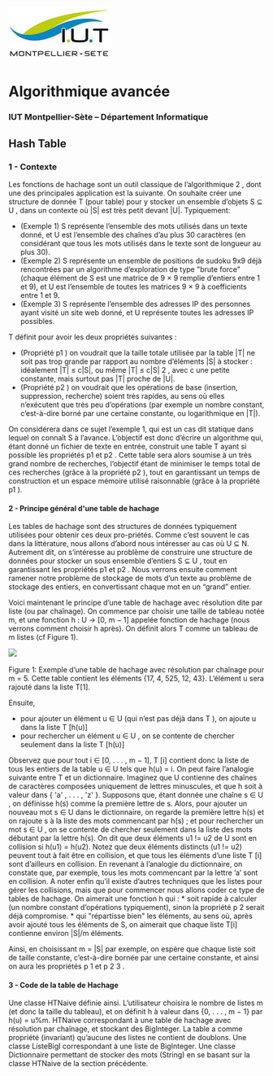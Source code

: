 # ![](ressources/logo.jpeg)

# Algorithmique avancée

### IUT Montpellier-Sète – Département Informatique

## Hash Table

### 1 - Contexte

Les fonctions de hachage sont un outil classique de l’algorithmique 2 , dont une des principales application
est la suivante. On souhaite créer une structure de donnée T (pour table) pour y stocker un ensemble
d’objets S ⊆ U , dans un contexte où |S| est très petit devant |U|. Typiquement:

   * (Exemple 1) S représente l’ensemble des mots utilisés dans un texte donné, et U est l’ensemble
des chaînes d’au plus 30 caractères (en considérant que tous les mots utilisés dans le texte sont de
longueur au plus 30). 
   * (Exemple 2) S représente un ensemble de positions de sudoku 9x9 déjà rencontrées par un algorithme
d’exploration de type "brute force" (chaque élément de S est une matrice de 9 × 9 remplie d’entiers
entre 1 et 9), et U est l’ensemble de toutes les matrices 9 × 9 à coefficients entre 1 et 9.
   * (Exemple 3) S représente l’ensemble des adresses IP des personnes ayant visité un site web donné,
et U représente toutes les adresses IP possibles.

T définit pour avoir les deux propriétés suivantes :

   * (Propriété p1 ) on voudrait que la taille totale utilisée par la table |T| ne soit pas trop grande par
rapport au nombre d’éléments |S| à stocker : idéalement |T| ≤ c|S|, ou même |T| ≤ c|S| 2 , avec c
une petite constante, mais surtout pas |T| proche de |U|.
   * (Propriété p2 ) on voudrait que les opérations de base (insertion, suppression, recherche) soient très
rapides, au sens où elles n’exécutent que très peu d’opérations (par exemple un nombre constant,
c’est-à-dire borné par une certaine constante, ou logarithmique en |T|).

On considérera dans ce sujet l’exemple 1, qui est un cas dit statique dans lequel on connaît S à l’avance.
L’objectif est donc d’écrire un algorithme qui, étant donné un fichier de texte en entrée, construit une
table T ayant si possible les propriétés p1 et p2 . Cette table sera alors soumise à un très grand nombre de
recherches, l’objectif étant de minimiser le temps total de ces recherches (grâce à la propriété p2 ), tout en
garantissant un temps de construction et un espace mémoire utilisé raisonnable (grâce à la propriété p1 ).


#### 2 - Principe général d'une table de hachage

Les tables de hachage sont des structures de données typiquement utilisées pour obtenir ces deux pro-priétés. Comme c’est souvent le cas dans la littérature, nous allons d’abord nous intéresser au cas où U ⊆ N. Autrement dit, on s’intéresse au problème de construire une structure de données pour stocker un sous ensemble d’entiers S ⊆ U , tout en garantissant les propriétés p1 et p2 . Nous verrons ensuite comment ramener notre problème de stockage de mots d’un texte au problème de stockage des entiers, en convertissant chaque mot en un “grand” entier.

Voici maintenant le principe d’une table de hachage avec résolution dite par liste (ou par chaînage). On
commence par choisir une taille de tableau notée m, et une fonction h : U → [0, m − 1] appelée fonction
de hachage (nous verrons comment choisir h après). On définit alors T comme un tableau de m listes (cf
Figure 1).

![](ressources/f1.jpg)

Figure 1: Exemple d’une table de hachage avec résolution par chaînage pour m = 5. Cette table contient
les éléments {17, 4, 525, 12, 43}. L’élément u sera rajouté dans la liste T[1].

Ensuite,

   * pour ajouter un élément u ∈ U (qui n’est pas déjà dans T ), on ajoute u dans la liste T [h(u)]
   * pour rechercher un élément u ∈ U , on se contente de chercher seulement dans la liste T [h(u)]
   
Observez que pour tout i ∈ [0, . . . , m − 1], T [i] contient donc la liste de tous les entiers de la table
u ∈ U tels que h(u) = i. On peut faire l’analogie suivante entre T et un dictionnaire. Imaginez que U
contienne des chaînes de caractères composées uniquement de lettres minuscules, et que h soit à valeur
dans { 'a' , . . . , 'z' }. Supposons que, étant donnée une chaîne s ∈ U , on définisse h(s) comme la première
lettre de s. Alors, pour ajouter un nouveau mot s ∈ U dans le dictionnaire, on regarde la première lettre
h(s) et on rajoute s à la liste des mots commencant par h(s) ; et pour rechercher un mot s ∈ U , on se
contente de chercher seulement dans la liste des mots débutant par la lettre h(s).
On dit que deux éléments u1 != u2 de U sont en collision si h(u1) = h(u2). Notez que deux éléments
distincts (u1 != u2) peuvent tout à fait être en collision, et que tous les éléments d’une liste T [i] sont
d’ailleurs en collision. En revenant à l’analogie du dictionnaire, on constate que, par exemple, tous les
mots commencant par la lettre ’a’ sont en collision. A noter enfin qu’il existe d’autres techniques que les
listes pour gérer les collisions, mais que pour commencer nous allons coder ce type de tables de hachage.
On aimerait une fonction h qui :
      * soit rapide à calculer (un nombre constant d’opérations typiquement), sinon la propriété p 2 serait
déjà compromise.
      * qui "répartisse bien" les éléments, au sens où, après avoir ajouté tous les éléments de S, on aimerait
que chaque liste T[i] contienne environ |S|/m éléments.

Ainsi, en choisissant m = |S| par exemple, on espère que chaque liste soit de taille constante, c’est-à-dire
bornée par une certaine constante, et ainsi on aura les propriétés p 1 et p 2 3 .

#### 3 - Code de la table de Hachage

Une classe HTNaive définie ainsi. L’utilisateur choisira le nombre de listes m (et donc la taille du tableau), et on définit h à valeur dans {0, . . . , m − 1} par h(u) = u%m.
HTNaive correspondant à une table de hachage avec résolution par chaînage, et stockant des BigInteger. La table a comme propriété (invariant) qu’aucune des listes ne contient de doublons.
Une classe ListeBigI correspondant à une liste de BigInteger.
Une classe Dictionnaire permettant de stocker des mots (String) en se basant sur la classe HTNaive de la section précédente.

